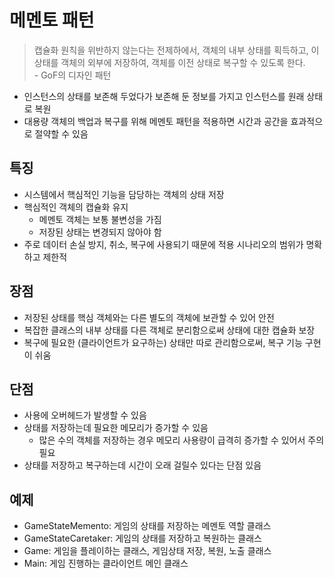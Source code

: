 # 메멘토 패턴
> 캡슐화 원칙을 위반하지 않는다는 전제하에서, 객체의 내부 상태를 획득하고, 이 상태를 객체의 외부에 저장하여, 객체를 이전 상태로 복구할 수 있도록 한다.
<br> - GoF의 디자인 패턴

- 인스턴스의 상태를 보존해 두었다가 보존해 둔 정보를 가지고 인스턴스를 원래 상태로 복원
- 대용량 객체의 백업과 복구를 위해 메멘토 패턴을 적용하면 시간과 공간을 효과적으로 절약할 수 있음

## 특징
- 시스템에서 핵심적인 기능을 담당하는 객체의 상태 저장
- 핵심적인 객체의 캡슐화 유지
    - 메멘토 객체는 보통 불변성을 가짐
    - 저장된 상태는 변경되지 않아야 함
- 주로 데이터 손실 방지, 취소, 복구에 사용되기 때문에 적용 시나리오의 범위가 명확하고 제한적

## 장점
- 저장된 상태를 핵심 객체와는 다른 별도의 객체에 보관할 수 있어 안전
- 복잡한 클래스의 내부 상태를 다른 객체로 분리함으로써 상태에 대한 캡슐화 보장
- 복구에 필요한 (클라이언트가 요구하는) 상태만 따로 관리함으로써, 복구 기능 구현이 쉬움

## 단점
- 사용에 오버헤드가 발생할 수 있음
- 상태를 저장하는데 필요한 메모리가 증가할 수 있음
    - 많은 수의 객체를 저장하는 경우 메모리 사용량이 급격히 증가할 수 있어서 주의 필요
- 상태를 저장하고 복구하는데 시간이 오래 걸릴수 있다는 단점 있음

## 예제
- GameStateMemento: 게임의 상태를 저장하는 메멘토 역할 클래스
- GameStateCaretaker: 게임의 상태를 저장하고 복원하는 클래스
- Game: 게임을 플레이하는 클래스, 게임상태 저장, 복원, 노출 클래스
- Main: 게임 진행하는 클라이언트 메인 클래스
